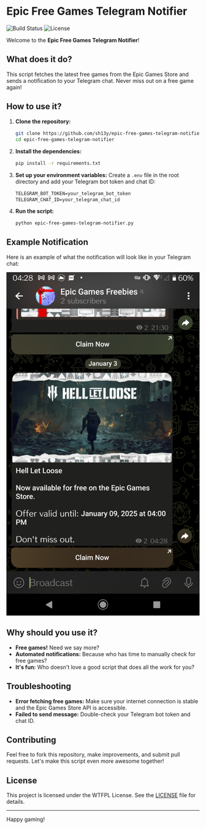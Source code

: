# Epic Free Games Telegram Notifier

![Build Status](https://img.shields.io/github/actions/workflow/status/sh13y/epic-free-games-telegram-notifier/epic-free-games-telegram-notifier.yml)
![License](https://img.shields.io/github/license/sh13y/epic-free-games-telegram-notifier)

Welcome to the **Epic Free Games Telegram Notifier**!

## What does it do?

This script fetches the latest free games from the Epic Games Store and sends a notification to your Telegram chat. Never miss out on a free game again!

## How to use it?

1. **Clone the repository:**
    ```sh
    git clone https://github.com/sh13y/epic-free-games-telegram-notifier.git
    cd epic-free-games-telegram-notifier
    ```

2. **Install the dependencies:**
    ```sh
    pip install -r requirements.txt
    ```

3. **Set up your environment variables:**
    Create a `.env` file in the root directory and add your Telegram bot token and chat ID:
    ```
    TELEGRAM_BOT_TOKEN=your_telegram_bot_token
    TELEGRAM_CHAT_ID=your_telegram_chat_id
    ```

4. **Run the script:**
    ```sh
    python epic-free-games-telegram-notifier.py
    ```

## Example Notification

Here is an example of what the notification will look like in your Telegram chat:

![Example Notification](assets/Screenshot_20250103-042838.png)

## Why should you use it?

- **Free games!** Need we say more?
- **Automated notifications:** Because who has time to manually check for free games?
- **It's fun:** Who doesn't love a good script that does all the work for you?

## Troubleshooting

- **Error fetching free games:** Make sure your internet connection is stable and the Epic Games Store API is accessible.
- **Failed to send message:** Double-check your Telegram bot token and chat ID.

## Contributing

Feel free to fork this repository, make improvements, and submit pull requests. Let's make this script even more awesome together!

## License

This project is licensed under the WTFPL License. See the [LICENSE](LICENSE) file for details.

---

Happy gaming!